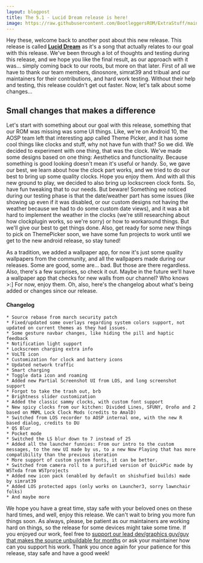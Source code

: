 ```yaml
---
layout: blogpost
title: The 5.1 - Lucid Dream release is here!
image: https://raw.githubusercontent.com/BootleggersROM/ExtraStuff/main/images/blogposts/bootleg_51_lucid_dream.png
---
```


Hey these, welcome back to another post about this new release. This release is called [**Lucid Dream**](https://cutt.ly/2ytT88E) as it's a song that actually relates to our goal with this release. We've been through a lot of thoughts and testing during this release, and we hope you like the final result, as our approach with it was... simply coming back to our roots, but more on that later. First of all we have to thank our team members, dinosnore, simrat39 and tribual and our maintainers for their contributions, and hard work testing. Without their help and testing, this release couldn't get out faster. Now, let's talk about some changes...

## Small changes that makes a difference

Let's start with something about our goal with this release, something that our ROM was missing was some UI things. Like, we're on Android 10, the AOSP team left that interesting app called Theme Picker, and it has some cool things like clocks and stuff, why not have fun with that? So we did. We decided to experiment with one thing, that was the clock. We've made some designs based on one thing: Aesthetics and functionality. Because something is good looking doesn't mean it's useful or handy. So, we gave our best, we learn about how the clock part works, and we tried to do our best to bring up some quality clocks. Hope you enjoy them. And with all this new ground to play, we decided to also bring up lockscreen clock fonts. So, have fun tweaking that to our needs. But beware! Something we noticed during our testing phase is that the date/weather part has some issues (like showing up even if it was disabled, or our custom designs not having the weather because we had to do some custom date views), and it was a bit hard to implement the weather in the clocks (we're still researching about how clockplugin works, so we're sorry) or how to workaround things. But we'll give our best to get things done. Also, get ready for some new things to pick on ThemePicker soon, we have some fun projects to work until we get to the new android release, so stay tuned!

As a tradition, we added a wallpaper app, for now it's just some quality wallpapers from the community, and all the wallpapers made during our releases. Some are good, some are... bad. But those are there regardless. Also, there's a few surprises, so check it out. Maybe in the future we'll have a wallpaper app that checks for new walls from our channel? Who knows >:] For now, enjoy them. Oh, also, here's the changelog about what's being added or changes since our release.

#### Changelog

```
* Source rebase from march security patch
* Fixed/updated some overlays regarding system colors support, not updated on current themes as they had issues.
* Some gesture navbar changes, like hiding the pill and haptic feedback
* Notification light support
* Lockscreen charging extra info
* VoLTE icon
* Customization for clock and battery icons
* Updated network traffic
* Smart charging
* Toggle data icon and roaming
* Added new Partial Screenshot UI from LOS, and long screenshot support
* Forgot to take the trash out, brb
* Brightness slider customization
* Added the classic sammy clocks, with custom font support
* New spicy clocks from our kitchen: Divided Lines, SFUNY, Oroño and 2 based on MNML Lock Clock Mods (credits to AmalD)
* Switched from LOS recorder to AOSP internal one, with the new R based dialog, credits to DU
* QS Blur
* Pocket mode
* Switched the LS blur down to 7 instead of 25
* Added all the launcher funnies: From our intro to the custom messages, to the new UI made by us, to a new Now Playing that has more compatibility than the previous iteration
* More support of custom system fonts, it can be better.
* Switched from camera roll to a purified version of QuickPic made by WSTxda from WSTprojects
* Added new icon pack (enabled by default on shishufied builds) made by simrat39
* Added LOS protected apps (only works on Launcher3, sorry lawnchair folks)
* And maybe more
```

We hope you have a great time, stay safe with your beloved ones on these hard times, and well, enjoy this release. We can't wait to bring you more fun things soon. As always, please, be patient as our maintainers are working hard on things, so the release for some devices might take some time. If you enjoyed our work, feel free to [support our lead dev/graphics guy/guy that makes the source unbuildable for months](https://paypal.me/eldainosor) or ask your maintainer how can you support his work. Thank you once again for your patience for this release, stay safe and have a good week!
